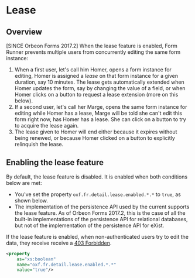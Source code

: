 # Lease

## Overview

[SINCE Orbeon Forms 2017.2] When the lease feature is enabled, Form Runner prevents multiple users from concurrently editing the same form instance:

1. When a first user, let's call him Homer, opens a form instance for editing, Homer is assigned a *lease* on that form instance for a given duration, say 10 minutes. The lease gets automatically extended when Homer updates the form, say by changing the value of a field, or when Homer clicks on a button to request a lease extension (more on this below).
2. If a second user, let's call her Marge, opens the same form instance for editing while Homer has a lease, Marge will be told she can't edit this form right now, has Homer has a lease. She can click on a button to try to acquire the lease again.
3. The lease given to Homer will end either because it expires without being renewed, or because Homer clicked on a button to explicitly relinquish the lease.

## Enabling the lease feature

By default, the lease feature is disabled. It is enabled when both conditions below are met:

- You've set the property `oxf.fr.detail.lease.enabled.*.*` to `true`, as shown below.
- The implementation of the persistence API used by the current supports the lease feature. As of Orbeon Forms 2017.2, this is the case of all the built-in implementations of the persistence API for relational databases, but not of the implementation of the persistence API for eXist.

If the lease feature is enabled, when non-authenticated users try to edit the data, they receive receive a [403 Forbidden](https://en.wikipedia.org/wiki/HTTP_403).

```xml
<property 
    as="xs:boolean" 
    name="oxf.fr.detail.lease.enabled.*.*"
    value="true"/>
```
